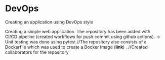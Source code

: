 # DevOps
Creating an application using DevOps style

Creating a simple web application.
The repository has been added with CI/CD pipeline (created workflows for push commit using github actions).
  -> Unit testing was done using pytest
//The repository also consists of a Dockerfile which was used to create a Docker Image (__link__) .
//Created collaborators for the repository

